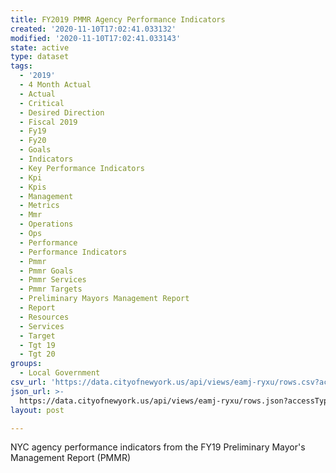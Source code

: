 ```yaml
---
title: FY2019 PMMR Agency Performance Indicators
created: '2020-11-10T17:02:41.033132'
modified: '2020-11-10T17:02:41.033143'
state: active
type: dataset
tags:
  - '2019'
  - 4 Month Actual
  - Actual
  - Critical
  - Desired Direction
  - Fiscal 2019
  - Fy19
  - Fy20
  - Goals
  - Indicators
  - Key Performance Indicators
  - Kpi
  - Kpis
  - Management
  - Metrics
  - Mmr
  - Operations
  - Ops
  - Performance
  - Performance Indicators
  - Pmmr
  - Pmmr Goals
  - Pmmr Services
  - Pmmr Targets
  - Preliminary Mayors Management Report
  - Report
  - Resources
  - Services
  - Target
  - Tgt 19
  - Tgt 20
groups:
  - Local Government
csv_url: 'https://data.cityofnewyork.us/api/views/eamj-ryxu/rows.csv?accessType=DOWNLOAD'
json_url: >-
  https://data.cityofnewyork.us/api/views/eamj-ryxu/rows.json?accessType=DOWNLOAD
layout: post

---
```

NYC agency performance indicators from the FY19 Preliminary Mayor's Management Report (PMMR)
